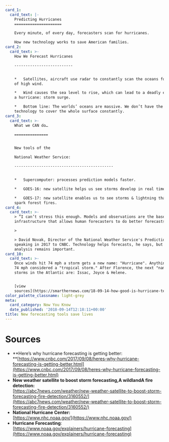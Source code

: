 ```yaml
---
card_1:
  card_text: |-
    Predicting Hurricanes
    =====================

    Every minute, of every day, forecasters scan for hurricanes.

    How new technology works to save American families.
card_2:
  card_text: >-
    How We Forecast Hurricanes

    --------------------------


    *   Satellites, aircraft use radar to constantly scan the oceans for areas
    of high wind.

    *   Wind causes the sea level to rise, which can lead to a deadly effect of
    a hurricane: storm surge.

    *   Bottom line: The worlds’ oceans are massive. We don’t have the
    technology to cover the whole surface constantly.
card_3:
  card_text: >-
    What we CAN do…

    ===============


    New tools of the  

    National Weather Service:

    --------------------------------------------


    *   Supercomputer: processes prediction models faster.

    *   GOES-16: new satellite helps us see storms develop in real time.

    *   GOES-17: new satellite enables us to see storms & lightning that can
    spark forest fires.
card_4:
  card_text: >-
    > “I can’t stress this enough. Models and observations are the base
    infrastructure that allows human forecasters to do better forecasts.”

    > 

    > David Novak, Director of the National Weather Service's Prediction Center,
    speaking in 2017 to CNBC. Technology helps forecasts, he says, but the human
    analysis remains important.
card_10:
  card_text: >-
    Once winds hit 74 mph a storm gets a new name: "Hurricane". Anything below
    74 mph considered a "tropical storm." After Florence, the next "named"
    storms in the Atlantic are: Issac, Joyce & Helene.


    [view
    sources](https://smarthernews.com/18-09-14-how-good-is-hurricane-technology/)
color_palette_classname: light-grey
meta:
  card_category: Now You Know
  date_published: '2018-09-14T12:18:11+00:00'
title: New forecasting tools save lives
---
```

Sources
=======

*   **Here’s why hurricane forecasting is getting better:  
    **[https://www.cnbc.com/2017/09/08/heres-why-hurricane-forecasting-is-getting-better.html](https://www.cnbc.com/2017/09/08/heres-why-hurricane-forecasting-is-getting-better.html)
*   **New weather satellite to boost storm forecasting,A wildlandA fire detection:**  
    [https://abc7news.com/weather/new-weather-satellite-to-boost-storm-forecasting-fire-detection/3160552/](https://abc7news.com/weather/new-weather-satellite-to-boost-storm-forecasting-fire-detection/3160552/)
*   **National Hurricane Center:**  
    [https://www.nhc.noaa.gov/](https://www.nhc.noaa.gov/)
*   **Hurricane Forecasting**:  
    [https://www.noaa.gov/explainers/hurricane-forecasting](https://www.noaa.gov/explainers/hurricane-forecasting)